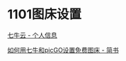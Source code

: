 # 1101图床设置

[七牛云 - 个人信息](https://portal.qiniu.com/user/profile)

[如何用七牛和picGO设置免费图床 - 简书](https://www.jianshu.com/p/0997d0d15e55)

